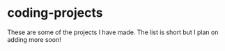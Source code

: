 # coding-projects
These are some of the projects I have made. The list is short but I plan on adding more soon!

